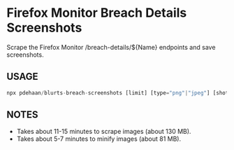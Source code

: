 # Firefox Monitor Breach Details Screenshots

Scrape the Firefox Monitor /breach-details/${Name} endpoints and save screenshots.

## USAGE

```js
npx pdehaan/blurts-breach-screenshots [limit] [type="png"|"jpeg"] [shotDir="shots"]
```

## NOTES
- Takes about 11-15 minutes to scrape images (about 130 MB).
- Takes about 5-7 minutes to minify images (about 81 MB).
